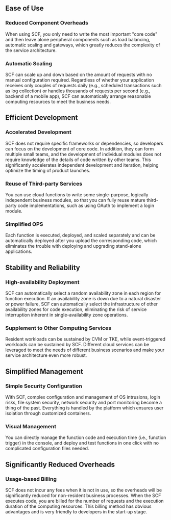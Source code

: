 ## Ease of Use

### Reduced Component Overheads

When using SCF, you only need to write the most important "core code" and then leave alone peripheral components such as load balancing, automatic scaling and gateways, which greatly reduces the complexity of the service architecture.

### Automatic Scaling

SCF can scale up and down based on the amount of requests with no manual configuration required. Regardless of whether your application receives only couples of requests daily (e.g., scheduled transactions such as log collection) or handles thousands of requests per second (e.g., backend of a mobile app), SCF can automatically arrange reasonable computing resources to meet the business needs.

## Efficient Development

### Accelerated Development

SCF does not require specific frameworks or dependencies, so developers can focus on the development of core code. In addition, they can form multiple small teams, and the development of individual modules does not require knowledge of the details of code written by other teams. This significantly accelerates independent development and iteration, helping optimize the timing of product launches.

### Reuse of Third-party Services

You can use cloud functions to write some single-purpose, logically independent business modules, so that you can fully reuse mature third-party code implementations, such as using OAuth to implement a login module.

### Simplified OPS

Each function is executed, deployed, and scaled separately and can be automatically deployed after you upload the corresponding code, which eliminates the trouble with deploying and upgrading stand-alone applications.

## Stability and Reliability

### High-availability Deployment

SCF can automatically select a random availability zone in each region for function execution. If an availability zone is down due to a natural disaster or power failure, SCF can automatically select the infrastructure of other availability zones for code execution, eliminating the risk of service interruption inherent in single-availability zone operations.

### Supplement to Other Computing Services

Resident workloads can be sustained by CVM or TKE, while event-triggered workloads can be sustained by SCF. Different cloud services can be leveraged to meet the needs of different business scenarios and make your service architecture even more robust.

## Simplified Management

### Simple Security Configuration

With SCF, complex configuration and management of OS intrusions, login risks, file system security, network security and port monitoring become a thing of the past. Everything is handled by the platform which ensures user isolation through customized containers.

### Visual Management

You can directly manage the function code and execution time (i.e., function trigger) in the console, and deploy and test functions in one click with no complicated configuration files needed.

## Significantly Reduced Overheads

### Usage-based Billing

SCF does not incur any fees when it is not in use, so the overheads will be significantly reduced for non-resident business processes. When the SCF executes code, you are billed for the number of requests and the execution duration of the computing resources. This billing method has obvious advantages and is very friendly to developers in the start-up stage.

